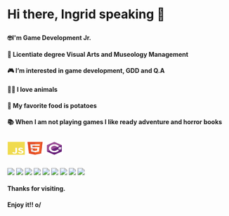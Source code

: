 <h1> Hi there, Ingrid speaking 👋
  
  
  
   <p><h4>🤓I'm Game Development Jr.</p>
   <p><h4> 🎨 Licentiate degree Visual Arts and Museology Management </p>
   <p><h4> 🎮 I’m interested in game development, GDD and Q.A</p>
  <p><h4> 🐶🐮 I love animals </p>
  <p><h4> 🍟 My favorite food is potatoes</p>
  <p><h4> 📚 When I am not playing games I like ready adventure and horror books </p>

  <p> </p>
  <p> </p>
  

<div style="display: inline_block"><br>
  <img align="center" alt="Ingrid-Js" height="30" width="40" src="https://raw.githubusercontent.com/devicons/devicon/master/icons/javascript/javascript-plain.svg">
    <img align="center" alt="Ingrid-HTML" height="30" width="40" src="https://raw.githubusercontent.com/devicons/devicon/master/icons/html5/html5-original.svg">
  <img align="center" alt="Ingrid-Csharp" height="30" width="40" src="https://raw.githubusercontent.com/devicons/devicon/master/icons/csharp/csharp-original.svg">

</div>
  
  ##
 
<div> 
 
  
 <a href="https://discord.gg/Inse#1916" target="_blank"><img src="https://img.shields.io/badge/Discord-7289DA?style=for-the-badge&logo=discord&logoColor=white" target="_blank"></a> 
  <a href ="mailto:inseostan@gmail.com"><img src="https://img.shields.io/badge/Gmail-D14836?style=for-the-badge&logo=gmail&logoColor=white"></a>
  <a href="https://www.linkedin.com/in/ingrid-ostan/" target="_blank"><img src="https://img.shields.io/badge/-LinkedIn-%230077B5?style=for-the-badge&logo=linkedin&logoColor=white" target="_blank"></a> 
  <a href ="https://inseotn.itch.io/help-the-dog"><img src="https://img.shields.io/badge/Itch.io-FA5C5C?style=for-the-badge&logo=itch.io&logoColor=white"></a>
  <a href="https://visitavirtualiff.com/"><img src="https://img.shields.io/badge/Unity-100000?style=for-the-badge&logo=unity&logoColor=white"></a>
    <a href ="https://www.behance.net/IngridOtn"><img src="https://aleen42.github.io/badges/src/behance.svg"></a>
 <img src="https://aleen42.github.io/badges/src/photoshop.svg"></a>
	<img src="https://aleen42.github.io/badges/src/illustrator.svg"></a>
	<img src="https://aleen42.github.io/badges/src/dreamweaver.svg"></a>
 

 
</div>
  
  

<p><h4> Thanks for visiting.</p>

<p><h4>Enjoy it!! o/</p>

